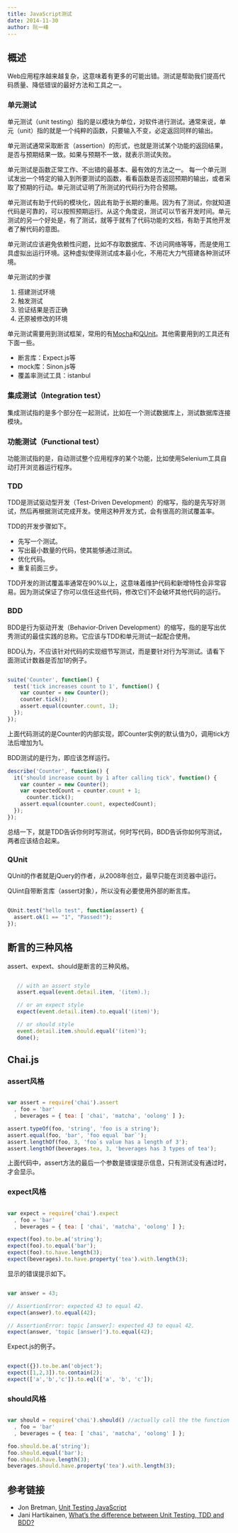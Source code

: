 ```yaml
---
title: JavaScript测试
date: 2014-11-30
author: 阮一峰
---
```


## 概述

Web应用程序越来越复杂，这意味着有更多的可能出错。测试是帮助我们提高代码质量、降低错误的最好方法和工具之一。

### 单元测试

单元测试（unit testing）指的是以模块为单位，对软件进行测试。通常来说，单元（unit）指的就是一个纯粹的函数，只要输入不变，必定返回同样的输出。

单元测试通常采取断言（assertion）的形式，也就是测试某个功能的返回结果，是否与预期结果一致。如果与预期不一致，就表示测试失败。

单元测试是函数正常工作、不出错的最基本、最有效的方法之一。 每一个单元测试发出一个特定的输入到所要测试的函数，看看函数是否返回预期的输出，或者采取了预期的行动。单元测试证明了所测试的代码行为符合预期。

单元测试有助于代码的模块化，因此有助于长期的重用。因为有了测试，你就知道代码是可靠的，可以按照预期运行。从这个角度说，测试可以节省开发时间。单元测试的另一个好处是，有了测试，就等于就有了代码功能的文档，有助于其他开发者了解代码的意图。

单元测试应该避免依赖性问题，比如不存取数据库、不访问网络等等，而是使用工具虚拟出运行环境。这种虚拟使得测试成本最小化，不用花大力气搭建各种测试环境。

单元测试的步骤

1. 搭建测试环境
1. 触发测试
1. 验证结果是否正确
1. 还原被修改的环境

单元测试需要用到测试框架，常用的有[Mocha](http://mochajs.org/)和[QUnit](http://qunitjs.com/)。其他需要用到的工具还有下面一些。

- 断言库：Expect.js等
- mock库：Sinon.js等
- 覆盖率测试工具：istanbul

### 集成测试（Integration test）

集成测试指的是多个部分在一起测试，比如在一个测试数据库上，测试数据库连接模块。

### 功能测试（Functional test）

功能测试指的是，自动测试整个应用程序的某个功能，比如使用Selenium工具自动打开浏览器运行程序。

### TDD

TDD是测试驱动型开发（Test-Driven Development）的缩写，指的是先写好测试，然后再根据测试完成开发。使用这种开发方式，会有很高的测试覆盖率。

TDD的开发步骤如下。

- 先写一个测试。
- 写出最小数量的代码，使其能够通过测试。
- 优化代码。
- 重复前面三步。

TDD开发的测试覆盖率通常在90%以上，这意味着维护代码和新增特性会非常容易。因为测试保证了你可以信任这些代码，修改它们不会破坏其他代码的运行。

### BDD

BDD是行为驱动开发（Behavior-Driven Development）的缩写，指的是写出优秀测试的最佳实践的总称。它应该与TDD和单元测试一起配合使用。

BDD认为，不应该针对代码的实现细节写测试，而是要针对行为写测试。请看下面测试计数器是否加1的例子。

```javascript

suite('Counter', function() {
  test('tick increases count to 1', function() {
    var counter = new Counter();
    counter.tick();
    assert.equal(counter.count, 1);
  });
});

```

上面代码测试的是Counter的内部实现，即Counter实例的默认值为0，调用tick方法后增加为1。

BDD测试的是行为，即应该怎样运行。

```javascript
describe('Counter', function() {
  it('should increase count by 1 after calling tick', function() {
    var counter = new Counter();
    var expectedCount = counter.count + 1;
      counter.tick();
    assert.equal(counter.count, expectedCount);
  });
});
```

总结一下，就是TDD告诉你何时写测试，何时写代码，BDD告诉你如何写测试，两者应该结合起来。

### QUnit

QUnit的作者就是jQuery的作者，从2008年创立，最早只能在浏览器中运行。

QUint自带断言库（assert对象），所以没有必要使用外部的断言库。

```javascript

QUnit.test("hello test", function(assert) {
  assert.ok(1 == "1", "Passed!");
});

```

## 断言的三种风格

assert、expext、should是断言的三种风格。

```javascript

   // with an assert style
   assert.equal(event.detail.item, '(item).);

   // or an expect style
   expect(event.detail.item).to.equal('(item)');

   // or should style
   event.detail.item.should.equal('(item)');
   done();
```

## Chai.js

### assert风格

```javascript

var assert = require('chai').assert
  , foo = 'bar'
  , beverages = { tea: [ 'chai', 'matcha', 'oolong' ] };

assert.typeOf(foo, 'string', 'foo is a string');
assert.equal(foo, 'bar', 'foo equal `bar`');
assert.lengthOf(foo, 3, 'foo`s value has a length of 3');
assert.lengthOf(beverages.tea, 3, 'beverages has 3 types of tea');

```

上面代码中，assert方法的最后一个参数是错误提示信息，只有测试没有通过时，才会显示。

### expect风格

```javascript

var expect = require('chai').expect
  , foo = 'bar'
  , beverages = { tea: [ 'chai', 'matcha', 'oolong' ] };

expect(foo).to.be.a('string');
expect(foo).to.equal('bar');
expect(foo).to.have.length(3);
expect(beverages).to.have.property('tea').with.length(3);

```

显示的错误提示如下。

```javascript

var answer = 43;

// AssertionError: expected 43 to equal 42.
expect(answer).to.equal(42); 

// AssertionError: topic [answer]: expected 43 to equal 42.
expect(answer, 'topic [answer]').to.equal(42);

```

Expect.js的例子。

```javascript

expect({}).to.be.an('object');
expect([1,2,3]).to.contain(2);
expect(['a','b','c']).to.eql(['a', 'b', 'c']);

```

### should风格

```javascript

var should = require('chai').should() //actually call the the function
  , foo = 'bar'
  , beverages = { tea: [ 'chai', 'matcha', 'oolong' ] };

foo.should.be.a('string');
foo.should.equal('bar');
foo.should.have.length(3);
beverages.should.have.property('tea').with.length(3);

```

## 参考链接

- Jon Bretman, [Unit Testing JavaScript](http://developers.lyst.com/javascript/testing/2014/03/03/javascript-unit-testing/)
- Jani Hartikainen, [What’s the difference between Unit Testing, TDD and BDD?](http://codeutopia.net/blog/2015/03/01/unit-testing-tdd-and-bdd/)
